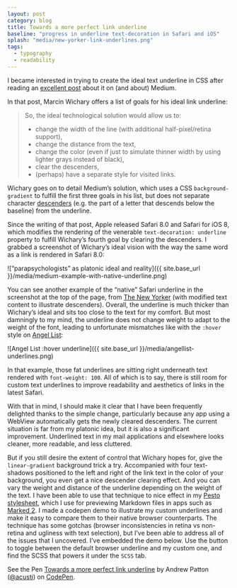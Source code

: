```yaml
---
layout: post
category: blog
title: Towards a more perfect link underline
baseline: "progress in underline text-decoration in Safari and iOS"
splash: "media/new-yorker-link-underlines.png"
tags:
  - typography
  - readability
---
```


I became interested in trying to create the ideal text underline in CSS after reading an [excellent post][medium-post-underlines] about it on (and about) Medium.

In that post, Marcin Wichary offers a list of goals for his ideal link underline:

> So, the ideal technological solution would allow us to:
>
> - change the width of the line (with additional half-pixel/retina support),
> - change the distance from the text,
> - change the color (even if just to simulate thinner width by using lighter grays instead of black),
> - clear the descenders,
> - (perhaps) have a separate style for visited links.

Wichary goes on to detail Medium’s solution, which uses a CSS `background-gradient` to fulfill the first three goals in his list, but does not separate character [descenders][] (e.g. the part of a letter that descends below the baseline) from the underline.

Since the writing of that post, Apple released Safari 8.0 and Safari for iOS 8, which modifies the rendering of the venerable `text-decoration: underline` property to fulfill Wichary’s fourth goal by clearing the descenders. I grabbed a screenshot of Wichary’s ideal vision with the way the same word as a link is rendered in Safari 8.0:

![“parapsychologists” as platonic ideal and reality]({{ site.base_url }}/media/medium-example-with-native-underline.png)

You can see another example of the “native” Safari underline in the screenshot at the top of the page, from [The New Yorker][] (with modified text content to illustrate descenders). Overall, the underline is much thicker than Wichary’s ideal and sits too close to the text for my comfort. But most damningly to my mind, the underline does not change weight to adapt to the weight of the font, leading to unfortunate mismatches like with the `:hover` style on [Angel List][]:

![Angel List :hover underline]({{ site.base_url }}/media/angellist-underlines.png)

In that example, those fat underlines are sitting right underneath text rendered with `font-weight: 100`. All of which is to say, there is still room for custom text underlines to improve readability and aesthetics of links in the latest Safari.

With that in mind, I should make it clear that I have been frequently delighted thanks to the simple change, particularly because any app using a WebView automatically gets the newly cleared descenders. The current situation is far from my platonic idea, but it is also a significant improvement. Underlined text in my mail applications and elsewhere looks cleaner, more readable, and less cluttered.

But if you still desire the extent of control that Wichary hopes for, give the `linear-gradient` background trick a try. Accompanied with four text-shadows positioned to the left and right of the link text in the color of your background, you even get a nice descender clearing effect. And you can vary the weight and distance of the underline depending on the weight of the text. I have been able to use that technique to nice effect in my [Pesto stylesheet][], which I use for previewing Markdown files in apps such as [Marked 2][]. I made a codepen demo to illustrate my custom underlines and make it easy to compare them to their native browser counterparts. The technique has some gotchas (browser inconsistencies in retina vs non-retina and ugliness with text selection), but I’ve been able to address all of the issues that I uncovered. I’ve embedded the demo below. Use the button to toggle between the default browser underline and my custom one, and find the SCSS that powers it under the `SCSS` tab.

<p data-height="433" data-theme-id="10369" data-slug-hash="gbabKQ" data-default-tab="result" data-user="acusti" class='codepen'>See the Pen <a href='http://codepen.io/acusti/pen/gbabKQ/'>Towards a more perfect link underline</a> by Andrew Patton (<a href='http://codepen.io/acusti'>@acusti</a>) on <a href='http://codepen.io'>CodePen</a>.</p>
<script async src="//assets.codepen.io/assets/embed/ei.js"></script>

[medium-post-underlines]: https://medium.com/designing-medium/crafting-link-underlines-on-medium-7c03a9274f9
[descenders]: https://en.wikipedia.org/wiki/Descender
[The New Yorker]: http://www.newyorker.com
[Angel List]: https://angel.co/jobs
[Pesto stylesheet]: https://github.com/acusti/Custom-Marked-Styles
[Marked 2]: http://marked2app.com
